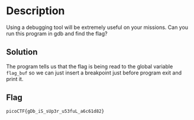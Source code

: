 # Description
Using a debugging tool will be extremely useful on your missions. Can you run this program in gdb and find the flag?

## Solution
The program tells us that the flag is being read to the global variable `flag_buf` so we can just insert a breakpoint just before program exit and print it.

## Flag
```plain
picoCTF{gDb_iS_sUp3r_u53fuL_a6c61d82}
```